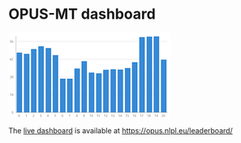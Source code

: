 
# OPUS-MT dashboard

![example barchart](img/barchart_medium.png)

The [live dashboard](https://opus.nlpl.eu/leaderboard/) is available at https://opus.nlpl.eu/leaderboard/
